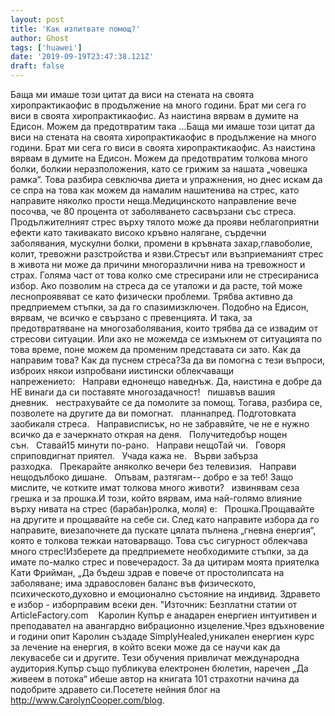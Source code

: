 ```yaml
---
layout: post
title: 'Как изпитвате помощ?'
author: Ghost
tags: ['huawei']
date: '2019-09-19T23:47:38.121Z'
draft: false
---
```


Баща ми имаше този цитат да виси на стената на своята хиропрактикаофис в продължение на много години. Брат ми сега го виси в своята хиропрактикаофис. Аз наистина вярвам в думите на Едисон. Можем да предотвратим така ...Баща ми имаше този цитат да виси на стената на своята хиропрактикаофис в продължение на много години. Брат ми сега го виси в своята хиропрактикаофис. Аз наистина вярвам в думите на Едисон. Можем да предотвратим толкова много болки, болкии неразположения, като се грижим за нашата „човешка рамка“. Това разбира севключва диета и упражнения, но днес искам да се спра на това как можем да намалим нашитенива на стрес, като направите няколко прости неща.Медицинското направление вече посочва, че 80 процента от заболяването сасвързани със стреса. Продължителният стрес върху тялото може да прояви неблагоприятни ефекти като такивакато високо кръвно налягане, сърдечни заболявания, мускулни болки, промени в кръвната захар,главоболие, колит, тревожни разстройства и язви.Стресът или възприеманият стрес в живота ни може да причини многоразлични нива на тревожност и страх. Голяма част от това колко сме стресирани или не стресираниса избор. Ако позволим на стреса да се уталожи и да расте, той може леснопроявяват се като физически проблеми. Трябва активно да предприемем стъпки, за да го спазимизключен. Подобно на Едисон, вярвам, че всичко е свързано с превенцията. И така, за предотвратяване на многозаболявания, които трябва да се извадим от стресови ситуации. Или ако не можемда се измъкнем от ситуацията по това време, поне можем да променим представата си зато. Как да направим това? Как да пуснем стреса?За да ви помогна с тези въпроси, изброих някои изпробвани иистински облекчаващи напрежението:   Направи еднонещо наведнъж. Да, наистина е добре да НЕ винаги да си поставяте многозадачност!   пишавъв вашия дневник.   нестрахувайте се да помолите за помощ. Тогава, разбира се, позволете на другите да ви помогнат.   планнапред. Подготовката заобикаля стреса.   Направисписък, но не забравяйте, че не е нужно всичко да е зачеркнато открая на деня.   Получитедобър нощен сън.   Ставай15 минути по-рано.   Направи нещоТай чи.   Говоря сприповдигнат приятел.   Учада кажа не.   Върви забърза разходка.   Прекарайте aняколко вечери без телевизия.   Направи нещодълбоко дишане.   Опъвам, разтягам-- добро е за теб! Защо мислите, че котките имат толкова много животи?   извинявам сеза грешка и за прошка.И този, който вярвам, има най-голямо влияние върху нивата на стрес (барабан)ролка, моля) е:   Прошка.Прощавайте на другите и прощавайте на себе си. След като направите избора да го направите, виезапочнете да пускате цялата пълнена „гневна енергия“, която е толкова тежкаи натоварващо. Това със сигурност облекчава много стрес!Изберете да предприемете необходимите стъпки, за да имате по-малко стрес и повечерадост. За да цитирам моята приятелка Кати Фрийман, „Да бъдеш здрав е повече от простолипсата на заболяване; има здравословен баланс във физическото, психическото,духовно и емоционално състояние на индивид. Здравето е избор - изборправим всеки ден. "Източник: Безплатни статии от ArticleFactory.com    Каролин Купър е анадарен енергиен интуитивен и преподавател на авангардно вибрационно изцеление.Чрез вдъхновение и години опит Каролин създаде SimplyHealed,уникален енергиен курс за лечение на енергия, в който всеки може да се научи как да лекувасебе си и другите. Тези обучения привличат международна аудитория.Купър също публикува електронен бюлетин, наречен „Да живеем в потока“ ибеше автор на книгата 101 страхотни начина да подобрите здравето си.Посетете нейния блог на http://www.CarolynCooper.com/blog.

